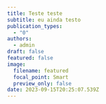 ```yaml
---
title: Teste teste
subtitle: eu ainda testo
publication_types:
  - "0"
authors:
  - admin
draft: false
featured: false
image:
  filename: featured
  focal_point: Smart
  preview_only: false
date: 2023-09-15T20:25:07.539Z
---
```

